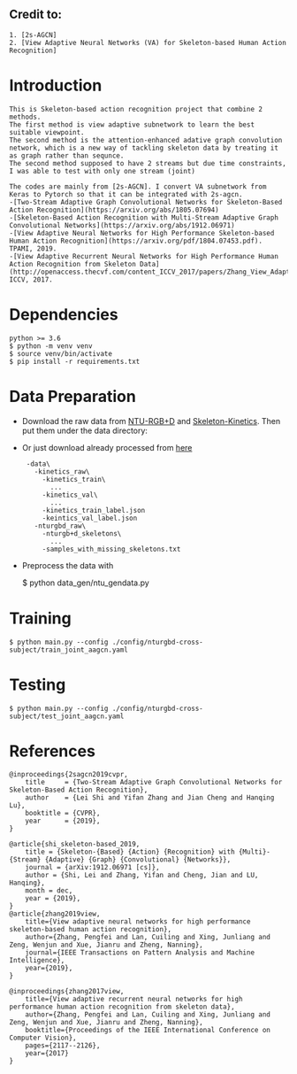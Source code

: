 ## Credit to:
    1. [2s-AGCN]
    2. [View Adaptive Neural Networks (VA) for Skeleton-based Human Action Recognition]

# Introduction
    This is Skeleton-based action recognition project that combine 2 methods. 
    The first method is view adaptive subnetwork to learn the best suitable viewpoint.
    The second method is the attention-enhanced adative graph convolution network, which is a new way of tackling skeleton data by treating it as graph rather than sequnce.
    The second method supposed to have 2 streams but due time constraints, I was able to test with only one stream (joint)

    The codes are mainly from [2s-AGCN]. I convert VA subnetwork from Keras to Pytorch so that it can be integrated with 2s-agcn.
    -[Two-Stream Adaptive Graph Convolutional Networks for Skeleton-Based Action Recognition](https://arxiv.org/abs/1805.07694)
    -[Skeleton-Based Action Recognition with Multi-Stream Adaptive Graph Convolutional Networks](https://arxiv.org/abs/1912.06971)
    -[View Adaptive Neural Networks for High Performance Skeleton-based Human Action Recognition](https://arxiv.org/pdf/1804.07453.pdf). TPAMI, 2019.
    -[View Adaptive Recurrent Neural Networks for High Performance Human Action Recognition from Skeleton Data](http://openaccess.thecvf.com/content_ICCV_2017/papers/Zhang_View_Adaptive_Recurrent_ICCV_2017_paper.pdf). ICCV, 2017.

# Dependencies
    python >= 3.6
    $ python -m venv venv
    $ source venv/bin/activate
    $ pip install -r requirements.txt

# Data Preparation

 - Download the raw data from [NTU-RGB+D](https://github.com/shahroudy/NTURGB-D) and [Skeleton-Kinetics](https://github.com/yysijie/st-gcn). Then put them under the data directory:
 - Or just download already processed from [here](https://drive.google.com/drive/folders/17V0TWh4GuHZITnZONornEXlEwgkBKj8X?usp=sharing)

        -data\
          -kinetics_raw\
            -kinetics_train\
              ...
            -kinetics_val\
              ...
            -kinetics_train_label.json
            -keintics_val_label.json
          -nturgbd_raw\
            -nturgb+d_skeletons\
              ...
            -samples_with_missing_skeletons.txt

 - Preprocess the data with

    $ python data_gen/ntu_gendata.py


# Training
    $ python main.py --config ./config/nturgbd-cross-subject/train_joint_aagcn.yaml

# Testing
    $ python main.py --config ./config/nturgbd-cross-subject/test_joint_aagcn.yaml

# References
    @inproceedings{2sagcn2019cvpr,
        title     = {Two-Stream Adaptive Graph Convolutional Networks for Skeleton-Based Action Recognition},
        author    = {Lei Shi and Yifan Zhang and Jian Cheng and Hanqing Lu},
        booktitle = {CVPR},
        year      = {2019},
    }

    @article{shi_skeleton-based_2019,
        title = {Skeleton-{Based} {Action} {Recognition} with {Multi}-{Stream} {Adaptive} {Graph} {Convolutional} {Networks}},
        journal = {arXiv:1912.06971 [cs]},
        author = {Shi, Lei and Zhang, Yifan and Cheng, Jian and LU, Hanqing},
        month = dec,
        year = {2019},
	}
    @article{zhang2019view,
        title={View adaptive neural networks for high performance skeleton-based human action recognition},
        author={Zhang, Pengfei and Lan, Cuiling and Xing, Junliang and Zeng, Wenjun and Xue, Jianru and Zheng, Nanning},
        journal={IEEE Transactions on Pattern Analysis and Machine Intelligence},
        year={2019},
    }

    @inproceedings{zhang2017view,
        title={View adaptive recurrent neural networks for high performance human action recognition from skeleton data},
        author={Zhang, Pengfei and Lan, Cuiling and Xing, Junliang and Zeng, Wenjun and Xue, Jianru and Zheng, Nanning},
        booktitle={Proceedings of the IEEE International Conference on Computer Vision},
        pages={2117--2126},
        year={2017}
    }

[2s-AGCN]:https://github.com/lshiwjx/2s-AGCN
[View Adaptive Neural Networks (VA) for Skeleton-based Human Action Recognition]:https://github.com/microsoft/View-Adaptive-Neural-Networks-for-Skeleton-based-Human-Action-Recognition
